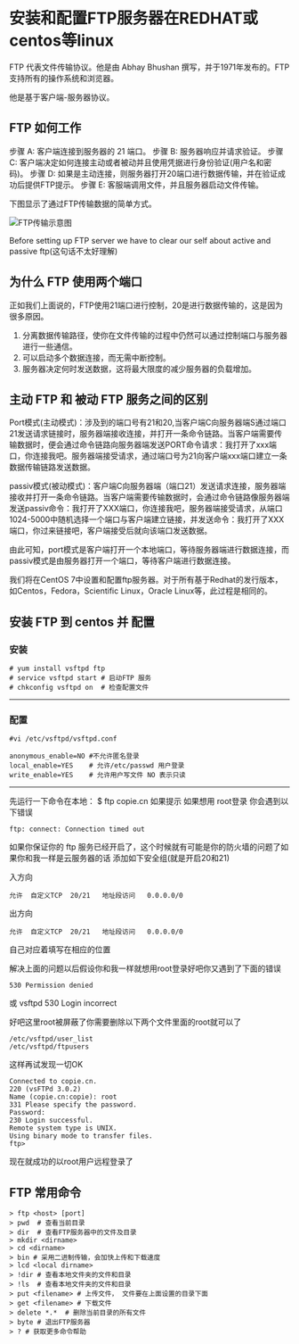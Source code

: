 # 安装和配置FTP服务器在REDHAT或centos等linux

FTP 代表文件传输协议。他是由 Abhay Bhushan 撰写，并于1971年发布的。FTP 支持所有的操作系统和浏览器。

他是基于客户端-服务器协议。

## FTP 如何工作

步骤 A: 客户端连接到服务器的 21 端口。
步骤 B: 服务器响应并请求验证。
步骤 C: 客户端决定如何连接主动或者被动并且使用凭据进行身份验证(用户名和密码)。
步骤 D: 如果是主动连接，则服务器打开20端口进行数据传输，并在验证成功后提供FTP提示。
步骤 E: 客服端调用文件，并且服务器启动文件传输。

下图显示了通过FTP传输数据的简单方式。

![FTP传输示意图](https://copie.cn/usr/uploads/2017/09/1925632249.gif)

Before setting up FTP server we have to clear our self about active and passive ftp(这句话不太好理解)

## 为什么 FTP 使用两个端口

正如我们上面说的，FTP使用21端口进行控制，20是进行数据传输的，这是因为很多原因。

1. 分离数据传输路径，使你在文件传输的过程中仍然可以通过控制端口与服务器进行一些通信。
2. 可以启动多个数据连接，而无需中断控制。
3. 服务器决定何时发送数据，这将最大限度的减少服务器的负载增加。

## 主动 FTP 和 被动 FTP 服务之间的区别

Port模式(主动模式)：涉及到的端口号有21和20,当客户端C向服务器端S通过端口21发送请求链接时，服务器端接收连接，并打开一条命令链路。当客户端需要传输数据时，便会通过命令链路向服务器端发送PORT命令请求：我打开了xxx端口，你连接我吧。服务器端接受请求，通过端口号为21向客户端xxx端口建立一条数据传输链路发送数据。

passiv模式(被动模式)：客户端C向服务器端（端口21）发送请求连接，服务器端接收并打开一条命令链路。当客户端需要传输数据时，会通过命令链路像服务器端发送passiv命令：我打开了XXX端口，你连接我吧，服务器端接受请求，从端口1024-5000中随机选择一个端口与客户端建立链接，并发送命令：我打开了XXX端口，你过来链接吧，客户端接受后就向该端口发送数据。

由此可知，port模式是客户端打开一个本地端口，等待服务器端进行数据连接，而passiv模式是由服务器打开一个端口，等待客户端进行数据连接。

我们将在CentOS 7中设置和配置ftp服务器。对于所有基于Redhat的发行版本，如Centos，Fedora，Scientific Linux，Oracle Linux等，此过程是相同的。

## 安装 FTP 到 centos 并 配置
### 安装
    # yum install vsftpd ftp
    # service vsftpd start # 启动FTP 服务
    # chkconfig vsftpd on  # 检查配置文件

----
### 配置

    #vi /etc/vsftpd/vsftpd.conf

    anonymous_enable=NO #不允许匿名登录 
    local_enable=YES    # 允许/etc/passwd 用户登录
    write_enable=YES    # 允许用户写文件 NO 表示只读
----
先运行一下命令在本地：
    $ ftp copie.cn
如果提示
如果想用 root登录 你会遇到以下错误

    ftp: connect: Connection timed out

如果你保证你的 ftp 服务已经开启了，这个时候就有可能是你的防火墙的问题了如果你和我一样是云服务器的话 添加如下安全组(就是开启20和21)

入方向

    允许	自定义TCP	20/21	地址段访问	0.0.0.0/0

出方向

    允许	自定义TCP	20/21	地址段访问	0.0.0.0/0

自己对应着填写在相应的位置

解决上面的问题以后假设你和我一样就想用root登录好吧你又遇到了下面的错误

    530 Permission denied
或
    vsftpd 530 Login incorrect 

好吧这里root被屏蔽了你需要删除以下两个文件里面的root就可以了

    /etc/vsftpd/user_list
    /etc/vsftpd/ftpusers

这样再试发现一切OK

    Connected to copie.cn.
    220 (vsFTPd 3.0.2)
    Name (copie.cn:copie): root
    331 Please specify the password.
    Password:
    230 Login successful.
    Remote system type is UNIX.
    Using binary mode to transfer files.
    ftp> 

现在就成功的以root用户远程登录了

## FTP 常用命令

    > ftp <host> [port]
    > pwd  # 查看当前目录
    > dir  # 查看FTP服务器中的文件及目录
    > mkdir <dirname>
    > cd <dirname>
    > bin # 采用二进制传输，会加快上传和下载速度
    > lcd <local dirname>
    > !dir # 查看本地文件夹的文件和目录
    > !ls  # 查看本地文件夹的文件和目录
    > put <filename> # 上传文件， 文件要在上面设置的目录下面
    > get <filename> # 下载文件
    > delete *.*  # 删除当前目录的所有文件
    > byte # 退出FTP服务器
    > ? # 获取更多命令帮助











